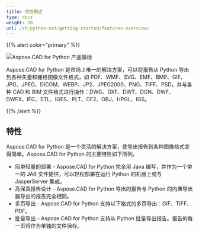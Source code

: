 ```yaml
---
title: 特性概述
type: docs
weight: 20
url: /zh/python-net/getting-started/features-overview/
---
```


{{% alert color="primary" %}}

![Aspose.CAD for Python 产品徽标](/cad/_assets/home_4.png)

Aspose.CAD for Python 是市场上唯一的解决方案，可以将报告从 Python 导出到各种矢量和栅格图像文件格式，如 PDF、WMF、SVG、EMF、BMP、GIF、JPG、JPEG、DICOM、WEBP、JP2、JPEG2000、PNG、TIFF、PSD，并与各种 CAD 和 BIM 文件格式进行操作：DWG、DXF、DWT、DGN、DWF、DWFX、IFC、STL、IGES、PLT、CF2、OBJ、HPGL、IGS。

{{% /alert %}}

## 特性

Aspose.CAD for Python 是一个灵活的解决方案，使导出报告到各种图像格式变得简单。Aspose.CAD for Python 的主要特性如下所列。

- 简单轻量的部署 - Aspose.CAD for Python 完全用 Java 编写，并作为一个单一的 JAR 文件提供，可以轻松部署在运行 Python 的机器上或与 JasperServer 集成。
- 高保真报告设计 - Aspose.CAD for Python 导出的报告与 Python 的内置导出器导出的报告完全相同。
- 多页导出 - Aspose.CAD for Python 支持以下格式的多页导出：GIF、TIFF、PDF。
- 批量导出 - Aspose.CAD for Python 支持从 Python 批量导出报告。报告的每一页将作为单独的文件保存。
